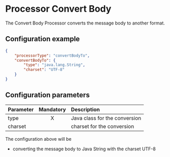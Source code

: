 # Processor Convert Body
The Convert Body Processor converts the message body to another format. 

## Configuration example
````json
{
    "processorType": "convertBodyTo",
    "convertBodyTo": {
        "type": "java.lang.String",
        "charset": "UTF-8"
    }
}
````
## Configuration parameters
|Parameter|Mandatory|Description|
|:---|:---:|:---|
|type|X|Java class for the conversion|
|charset| |charset for the conversion|

The configuration above will be
- converting the message body to Java String with the charset UTF-8
